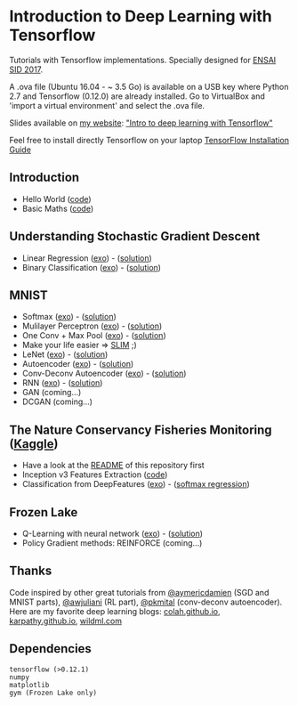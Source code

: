 # Introduction to Deep Learning with Tensorflow

Tutorials with Tensorflow implementations. Specially designed for [ENSAI SID 2017](http://www.ensai.fr/formation/id-3e-annee-ingenieur/filiere-statistique-et-ingenierie-des-donnees.html).

A .ova file (Ubuntu 16.04 - ~ 3.5 Go) is available on a USB key where Python 2.7 and Tensorflow (0.12.0) are already installed.
Go to VirtualBox and 'import a virtual environment' and select the .ova file.

Slides available on [my website](https://fabienbaradel.github.io): ["Intro to deep learning with Tensorflow"](https://fabienbaradel.github.io/images/tensorflow_ensai_SID_13_01_17.pdf)

Feel free to install directly Tensorflow on your laptop [TensorFlow Installation Guide](https://github.com/tensorflow/tensorflow/blob/master/tensorflow/g3doc/get_started/os_setup.md)


## Introduction
- Hello World ([code](https://github.com/fabienbaradel/Tensorflow-tutorials/blob/master/Intro/hello_world.py))
- Basic Maths ([code](https://github.com/fabienbaradel/Tensorflow-tutorials/blob/master/Intro/math_ops.py))

## Understanding Stochastic Gradient Descent
- Linear Regression ([exo](https://github.com/fabienbaradel/Tensorflow-tutorials/blob/master/SGD/linear_regression_exo.py)) - ([solution](https://github.com/fabienbaradel/Tensorflow-tutorials/blob/master/SGD/linear_regression.py))
- Binary Classification ([exo](https://github.com/fabienbaradel/Tensorflow-tutorials/blob/master/SGD/binary_classifcation_exo.py)) - ([solution](https://github.com/fabienbaradel/Tensorflow-tutorials/blob/master/SGD/binary_classifcation.py))

## MNIST
- Softmax ([exo](https://github.com/fabienbaradel/Tensorflow-tutorials/blob/master/MNIST/softmax_exo.py)) - ([solution](https://github.com/fabienbaradel/Tensorflow-tutorials/blob/master/MNIST/softmax.py))
- Mulilayer Perceptron ([exo](https://github.com/fabienbaradel/Tensorflow-tutorials/blob/master/MNIST/mlp_exo.py)) - ([solution](https://github.com/fabienbaradel/Tensorflow-tutorials/blob/master/MNIST/mlp.py))
- One Conv + Max Pool ([exo](https://github.com/fabienbaradel/Tensorflow-tutorials/blob/master/MNIST/one_conv_exo.py)) - ([solution](https://github.com/fabienbaradel/Tensorflow-tutorials/blob/master/MNIST/one_conv.py))
- Make your life easier => [SLIM](https://github.com/tensorflow/tensorflow/tree/master/tensorflow/contrib/slim) ;)
- LeNet ([exo](https://github.com/fabienbaradel/Tensorflow-tutorials/blob/master/MNIST/lenet_exo.py)) - ([solution](https://github.com/fabienbaradel/Tensorflow-tutorials/blob/master/MNIST/lenet.py))
- Autoencoder ([exo](https://github.com/fabienbaradel/Tensorflow-tutorials/blob/master/MNIST/autoencoder_exo.py)) - ([solution](https://github.com/fabienbaradel/Tensorflow-tutorials/blob/master/MNIST/autoencoder.py))
- Conv-Deconv Autoencoder ([exo](https://github.com/fabienbaradel/Tensorflow-tutorials/blob/master/MNIST/conv_ae_exo.py)) - ([solution](https://github.com/fabienbaradel/Tensorflow-tutorials/blob/master/MNIST/conv_ae.py))
- RNN ([exo](https://github.com/fabienbaradel/Tensorflow-tutorials/blob/master/MNIST/rnn_exo.py)) - ([solution](https://github.com/fabienbaradel/Tensorflow-tutorials/blob/master/MNIST/rnn_exo.py))
- GAN (coming...)
- DCGAN (coming...)


## The Nature Conservancy Fisheries Monitoring ([Kaggle](https://www.kaggle.com/c/the-nature-conservancy-fisheries-monitoring))
- Have a look at the [README](https://github.com/fabienbaradel/Tensorflow-tutorials/blob/master/Kaggle/README.md) of this repository first
- Inception v3 Features Extraction ([code](https://github.com/fabienbaradel/Tensorflow-tutorials/blob/master/Kaggle/extract_deepFeatures_fish.py))
- Classification from DeepFeatures ([exo](https://github.com/fabienbaradel/Tensorflow-tutorials/blob/master/Kaggle/classif_fish_exo.py)) - ([softmax regression](https://github.com/fabienbaradel/Tensorflow-tutorials/blob/master/kaggle/classif_fish.py))


## Frozen Lake
- Q-Learning with neural network ([exo](https://github.com/fabienbaradel/Tensorflow-tutorials/blob/master/RL/q_learning_neural_net_exo.py)) - ([solution](https://github.com/fabienbaradel/Tensorflow-tutorials/blob/master/RL/q_learning_neural_net.py))
- Policy Gradient methods: REINFORCE (coming...)

## Thanks
Code inspired by other great tutorials from [@aymericdamien](https://github.com/aymericdamien/TensorFlow-Examples) (SGD and MNIST parts), [@awjuliani](https://github.com/awjuliani/DeepRL-Agents) (RL part), [@pkmital](https://github.com/pkmital/tensorflow_tutorials/blob/master/python/09_convolutional_autoencoder.py) (conv-deconv autoencoder).  
Here are my favorite deep learning blogs: [colah.github.io](http://colah.github.io/), [karpathy.github.io](http://karpathy.github.io/), [wildml.com](http://www.wildml.com/)



## Dependencies
```
tensorflow (>0.12.1)
numpy
matplotlib
gym (Frozen Lake only)
```
